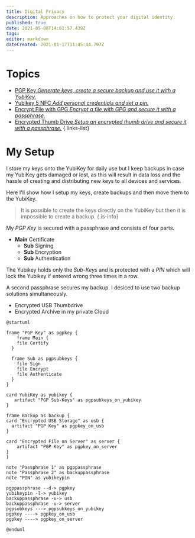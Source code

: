 ```yaml
---
title: Digital Privacy
description: Approaches on how to protect your digital identity.
published: true
date: 2021-05-08T14:01:57.439Z
tags: 
editor: markdown
dateCreated: 2021-01-17T11:45:44.797Z
---
```


# Topics

- [PGP Key *Generate keys, create a secure backup and use it with a YubiKey.*](/digital_privacy/pgp)
- [Yubikey 5 NFC *Add personal credentials and set a pin.*](/digital_privacy/yubikey)
- [Encrypt File with GPG *Encrypt a file with GPG and secure it with a passphrase.*](/digital_privacy/encrypt_file_with_gpg)
- [Encrypted Thumb Drive *Setup an encrypted thumb drive and secure it with a passphrase.*](/digital_privacy/excrypted_thumbdrive)
{.links-list}

# My Setup

I store my keys onto the YubiKey for daily use but I keep backups in case my YubiKey gets damaged or lost, as this will result in data loss and the hassle of creating and distributing new keys to all devices and services.

Here I'll show how I setup my keys, create backups and then move them to the YubiKey.

> It is possible to create the keys directly on the YubiKey but then it is impossible to create a backup.
{.is-info}

My *PGP Key* is secured with a passphrase and consists of four parts.

- **Main** Certificate 
    - **Sub** Signing
    - **Sub** Encryption
    - **Sub** Authentication
    
The Yubikey holds only the *Sub-Keys* and is protected with a *PIN* which will lock the Yubikey if entered wrong three times in a row.

A second passphrase secures my backup. I desiced to use two backup solutions simultaneously.

- Encrypted USB Thumbdrive
- Encrypted Archive in my private Cloud


```plantuml
@startuml

frame "PGP Key" as pgpkey {
	frame Main {
  	file Certify
  }
  
  frame Sub as pgpsubkeys {
    file Sign
    file Encrypt
    file Authenticate
  }
}

card YubiKey as yubikey {
   artifact "PGP Sub-Keys" as pgpsubkeys_on_yubikey
}

frame Backup as backup {
card "Encrypted USB Storage" as usb {
  artifact "PGP Key" as pgpkey_on_usb
}

card "Encrypted File on Server" as server {
	artifact "PGP Key" as pgpkey_on_server
}
}

note "Passphrase 1" as pgppassphrase
note "Passphrase 2" as backuppassphrase
note "PIN" as yubikeypin

pgppassphrase --d-> pgpkey
yubikeypin -l-> yubikey
backuppassphrase -u-> usb
backuppassphrase -u-> server
pgpsubkeys ---> pgpsubkeys_on_yubikey
pgpkey ----> pgpkey_on_usb
pgpkey ----> pgpkey_on_server

@enduml
```